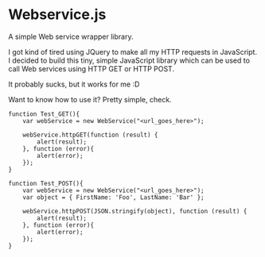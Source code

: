 Webservice.js
=============

A simple Web service wrapper library.

I got kind of tired using JQuery to make all my HTTP requests in JavaScript. 
I decided to build this tiny, simple JavaScript library which can be used to call Web services using HTTP GET or HTTP POST.

It probably sucks, but it works for me :D

Want to know how to use it? Pretty simple, check.

	function Test_GET(){
		var webService = new WebService("<url_goes_here>");

		webService.httpGET(function (result) {
			alert(result);
		}, function (error){
			alert(error);
		});
	}
	
	function Test_POST(){
		var webService = new WebService("<url_goes_here>");
		var object = { FirstName: 'Foo', LastName: 'Bar' };

		webService.httpPOST(JSON.stringify(object), function (result) {
			alert(result);
		}, function (error){
			alert(error);
		});
	}

